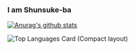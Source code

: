 ### I am Shunsuke-ba
[![Anurag's github stats](https://github-readme-stats.vercel.app/api?username=Shunsuke-ba)](https://github.com/anuraghazra/github-readme-stats)

![Top Languages Card (Compact layout)](https://github-readme-stats.vercel.app/api/top-langs/?username=Shunsuke-ba&layout=compact)

